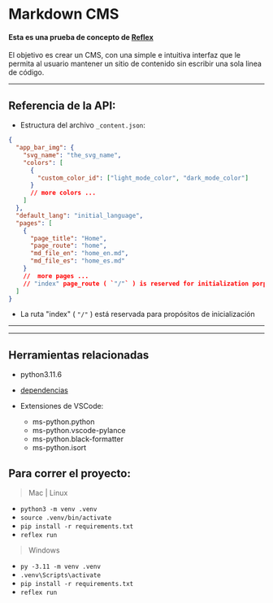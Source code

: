 # Markdown CMS

#### Esta es una prueba de concepto de [Reflex](https://reflex.dev/)

El objetivo es crear un CMS, con una simple e intuitiva interfaz que le permita al usuario mantener un sitio de contenido sin escribir una sola linea de código.

---

## Referencia de la API:

- Estructura del archivo `_content.json`:

```json
{
  "app_bar_img": {
    "svg_name": "the_svg_name",
    "colors": [
      {
        "custom_color_id": ["light_mode_color", "dark_mode_color"]
      }
      // more colors ...
    ]
  },
  "default_lang": "initial_language",
  "pages": [
    {
      "page_title": "Home",
      "page_route": "home",
      "md_file_en": "home_en.md",
      "md_file_es": "home_es.md"
    }
    //  more pages ...
    // "index" page_route ( `"/"` ) is reserved for initialization porposes
  ]
}
```

- La ruta "index" ( `"/"` ) está reservada para propósitos de inicialización

---

---

## Herramientas relacionadas

- python3.11.6
- [dependencias](requirements.txt)

- Extensiones de VSCode:
  - ms-python.python
  - ms-python.vscode-pylance
  - ms-python.black-formatter
  - ms-python.isort

## Para correr el proyecto:

> Mac | Linux

- `python3 -m venv .venv`
- `source .venv/bin/activate`
- `pip install -r requirements.txt`
- `reflex run`

> Windows

- `py -3.11 -m venv .venv`
- `.venv\Scripts\activate`
- `pip install -r requirements.txt`
- `reflex run`
